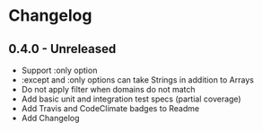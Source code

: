 # Changelog

## 0.4.0 - Unreleased

- Support :only option
- :except and :only options can take Strings in addition to Arrays
- Do not apply filter when domains do not match
- Add basic unit and integration test specs (partial coverage)
- Add Travis and CodeClimate badges to Readme
- Add Changelog
